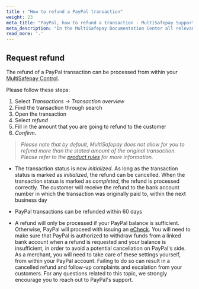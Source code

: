 ```yaml
---
title : "How to refund a PayPal transaction"
weight: 23
meta_title: "PayPal, how to refund a transaction - MultiSafepay Support"
meta_description: "In the MultiSafepay Documentation Center all relevant information regarding our Plugins and API. As well as Support pages for Payment Method, Tools and General Questions. You can also find the contact details of our Support Team and Integration Team."
read_more: '.'
---
```

## Request refund
The refund of a PayPal transaction can be processed from within your [MultiSafepay Control](https://merchant.multisafepay.com/).

Please follow these steps:

1. Select _Transactions -> Transaction overview_
2. Find the transaction through search
3. Open the transaction
4. Select _refund_
5. Fill in the amount that you are going to refund to the customer
6. _Confirm_.

>_Please note that by default, MultiSafepay does not allow for you to refund more than the stated amount of the original transaction. Please refer to the [product rules](/payment-methods/paypal/#product-rules) for more information._

* The transaction status is now _initialized_. As long as the transaction status is marked as _initialized_, the refund can be cancelled. When the transaction status is marked as _completed_, the refund is processed correctly. The customer will receive the refund to the bank account number in which the transaction was originally paid to, within the next business day

* PayPal transactions can be refunded within 60 days

* A refund will only be processed if your PayPal balance is sufficient. Otherwise, PayPal will proceed with issuing an [eCheck](https://www.paypal.com/us/smarthelp/article/what-is-an-echeck-faq1082). You will need to make sure that PayPal is authorized to withdraw funds from a linked bank account when a refund is requested and your balance is insufficient, in order to avoid a potential cancellation on PayPal's side. As a merchant, you will need to take care of these settings yourself, from within your PayPal account. Failing to do so can result in a cancelled refund and follow-up complaints and escalation from your customers. For any questions related to this topic, we strongly encourage you to reach out to PayPal's support. 
